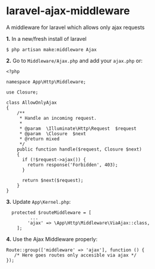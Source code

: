 # laravel-ajax-middleware
A middleware for laravel which allows only ajax requests

**1.** In a new/fresh install of laravel

```
$ php artisan make:middleware Ajax
```

**2.** Go to `Middleware/Ajax.php` and add your `ajax.php` or:

```
<?php

namespace App\Http\Middleware;

use Closure;

class AllowOnlyAjax
{
    /**
     * Handle an incoming request.
     *
     * @param  \Illuminate\Http\Request  $request
     * @param  \Closure  $next
     * @return mixed
     */
    public function handle($request, Closure $next)
    {
      if (!$request->ajax()) {
        return response('Forbidden', 403);
      }

      return $next($request);
    }
}
```
**3.** Update `App\Kernel.php`:
```
  protected $routeMiddleware = [
         ...
        'ajax' => \App\Http\Middleware\ViaAjax::class,
    ];
```

**4.** Use the Ajax Middleware properly:
```
Route::group(['middleware' => 'ajax'], function () {
   /* Here goes routes only accesible via ajax */  
});
```
